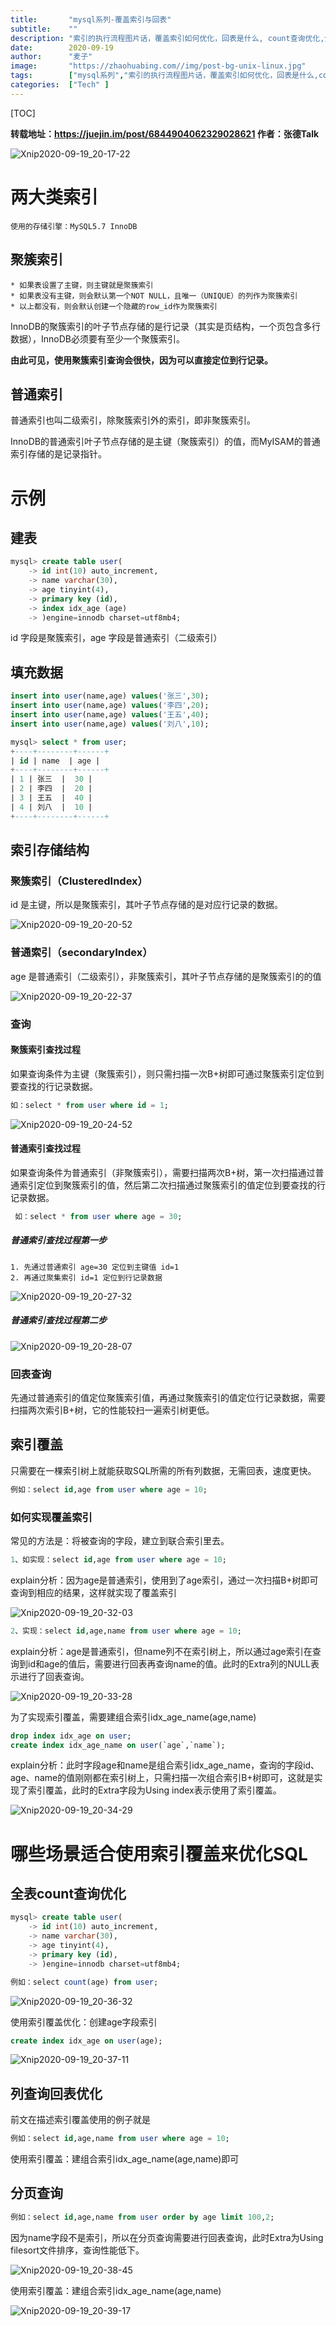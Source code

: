 ```yaml
---
title:       "mysql系列-覆盖索引与回表"
subtitle:    ""
description: "索引的执行流程图片话，覆盖索引如何优化，回表是什么, count查询优化,分页优化"
date:        2020-09-19
author:      "麦子"
image:       "https://zhaohuabing.com//img/post-bg-unix-linux.jpg"
tags:        ["mysql系列","索引的执行流程图片话，覆盖索引如何优化，回表是什么,count查询优化，分页优化"]
categories:  ["Tech" ]
---
```


[TOC]

**转载地址：https://juejin.im/post/6844904062329028621   作者：张德Talk**



![Xnip2020-09-19_20-17-22](/img/Xnip2020-09-19_20-17-22.png)

# 两大类索引

```
使用的存储引擎：MySQL5.7 InnoDB
```



## 聚簇索引

```
* 如果表设置了主键，则主键就是聚簇索引
* 如果表没有主键，则会默认第一个NOT NULL，且唯一（UNIQUE）的列作为聚簇索引
* 以上都没有，则会默认创建一个隐藏的row_id作为聚簇索引
```

InnoDB的聚簇索引的叶子节点存储的是行记录（其实是页结构，一个页包含多行数据），InnoDB必须要有至少一个聚簇索引。

**由此可见，使用聚簇索引查询会很快，因为可以直接定位到行记录。**



## 普通索引

普通索引也叫二级索引，除聚簇索引外的索引，即非聚簇索引。

InnoDB的普通索引叶子节点存储的是主键（聚簇索引）的值，而MyISAM的普通索引存储的是记录指针。



# 示例

## 建表

```sql
mysql> create table user(
    -> id int(10) auto_increment,
    -> name varchar(30),
    -> age tinyint(4),
    -> primary key (id),
    -> index idx_age (age)
    -> )engine=innodb charset=utf8mb4;

```

id 字段是聚簇索引，age 字段是普通索引（二级索引）



## 填充数据

```sql
insert into user(name,age) values('张三',30);
insert into user(name,age) values('李四',20);
insert into user(name,age) values('王五',40);
insert into user(name,age) values('刘八',10);

mysql> select * from user;
+----+--------+------+
| id | name  | age |
+----+--------+------+
| 1 | 张三  |  30 |
| 2 | 李四  |  20 |
| 3 | 王五  |  40 |
| 4 | 刘八  |  10 |
+----+--------+------+

```



## 索引存储结构



### 聚簇索引（ClusteredIndex）

id 是主键，所以是聚簇索引，其叶子节点存储的是对应行记录的数据。

![Xnip2020-09-19_20-20-52](/img/Xnip2020-09-19_20-20-52.png)



### 普通索引（secondaryIndex）

age 是普通索引（二级索引），非聚簇索引，其叶子节点存储的是聚簇索引的的值

![Xnip2020-09-19_20-22-37](/img/Xnip2020-09-19_20-22-37.png)



### 查询

#### 聚簇索引查找过程

如果查询条件为主键（聚簇索引），则只需扫描一次B+树即可通过聚簇索引定位到要查找的行记录数据。

```sql
如：select * from user where id = 1;
```

![Xnip2020-09-19_20-24-52](/img/Xnip2020-09-19_20-24-52.png)



#### 普通索引查找过程

如果查询条件为普通索引（非聚簇索引），需要扫描两次B+树，第一次扫描通过普通索引定位到聚簇索引的值，然后第二次扫描通过聚簇索引的值定位到要查找的行记录数据。

```sql
 如：select * from user where age = 30;
```



##### 普通索引查找过程第一步

```
1. 先通过普通索引 age=30 定位到主键值 id=1
2. 再通过聚集索引 id=1 定位到行记录数据
```

![Xnip2020-09-19_20-27-32](/img/Xnip2020-09-19_20-27-32.png)

##### 普通索引查找过程第二步

![Xnip2020-09-19_20-28-07](/img/Xnip2020-09-19_20-28-07.png)



### 回表查询

先通过普通索引的值定位聚簇索引值，再通过聚簇索引的值定位行记录数据，需要扫描两次索引B+树，它的性能较扫一遍索引树更低。



## 索引覆盖

只需要在一棵索引树上就能获取SQL所需的所有列数据，无需回表，速度更快。

```sql
例如：select id,age from user where age = 10;
```



### 如何实现覆盖索引

常见的方法是：将被查询的字段，建立到联合索引里去。

```sql
1、如实现：select id,age from user where age = 10;
```

explain分析：因为age是普通索引，使用到了age索引，通过一次扫描B+树即可查询到相应的结果，这样就实现了覆盖索引

![Xnip2020-09-19_20-32-03](/img/Xnip2020-09-19_20-32-03.png)



```sql
2、实现：select id,age,name from user where age = 10;
```

explain分析：age是普通索引，但name列不在索引树上，所以通过age索引在查询到id和age的值后，需要进行回表再查询name的值。此时的Extra列的NULL表示进行了回表查询。

![Xnip2020-09-19_20-33-28](/img/Xnip2020-09-19_20-33-28.png)

为了实现索引覆盖，需要建组合索引idx_age_name(age,name)

```sql
drop index idx_age on user;
create index idx_age_name on user(`age`,`name`);

```

explain分析：此时字段age和name是组合索引idx_age_name，查询的字段id、age、name的值刚刚都在索引树上，只需扫描一次组合索引B+树即可，这就是实现了索引覆盖，此时的Extra字段为Using index表示使用了索引覆盖。

![Xnip2020-09-19_20-34-29](/img/Xnip2020-09-19_20-34-29.png)



# 哪些场景适合使用索引覆盖来优化SQL



## 全表count查询优化

```sql
mysql> create table user(
    -> id int(10) auto_increment,
    -> name varchar(30),
    -> age tinyint(4),
    -> primary key (id),
    -> )engine=innodb charset=utf8mb4;

```

```sql
例如：select count(age) from user;
```

![Xnip2020-09-19_20-36-32](/img/Xnip2020-09-19_20-36-32.png)

使用索引覆盖优化：创建age字段索引

```sql
create index idx_age on user(age);
```

![Xnip2020-09-19_20-37-11](/img/Xnip2020-09-19_20-37-11.png)



## 列查询回表优化

前文在描述索引覆盖使用的例子就是

```sql
例如：select id,age,name from user where age = 10;
```

使用索引覆盖：建组合索引idx_age_name(age,name)即可



## 分页查询

```sql
例如：select id,age,name from user order by age limit 100,2;
```

因为name字段不是索引，所以在分页查询需要进行回表查询，此时Extra为Using filesort文件排序，查询性能低下。

![Xnip2020-09-19_20-38-45](/img/Xnip2020-09-19_20-38-45.png)

使用索引覆盖：建组合索引idx_age_name(age,name)

![Xnip2020-09-19_20-39-17](/img/Xnip2020-09-19_20-39-17.png)









